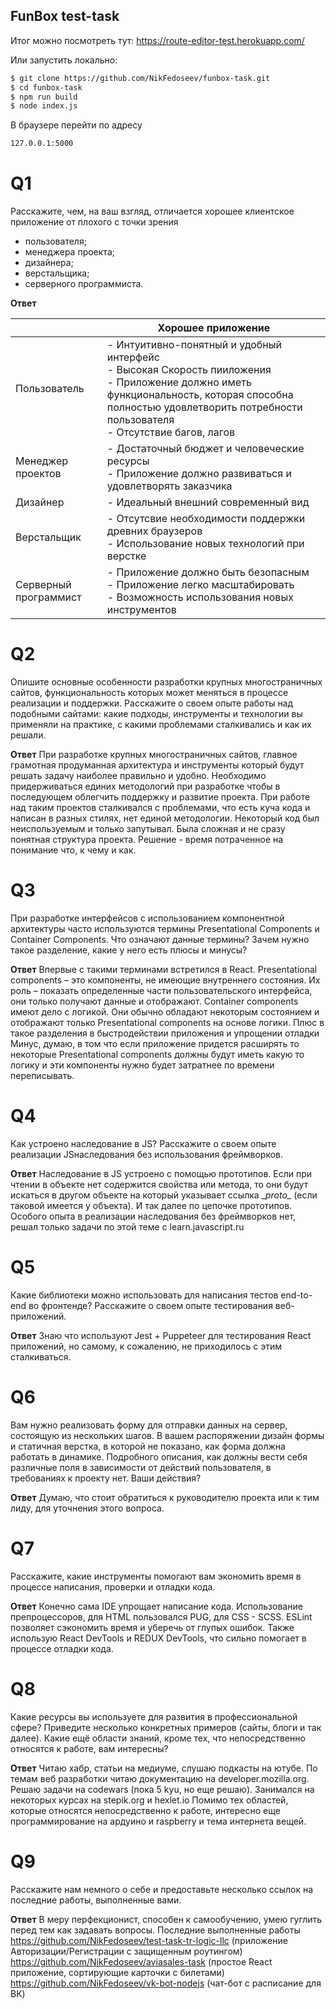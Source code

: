 ## FunBox test-task
Итог можно посмотреть тут: https://route-editor-test.herokuapp.com/

Или запустить локально:
```sh
$ git clone https://github.com/NikFedoseev/funbox-task.git
$ cd funbox-task
$ npm run build 
$ node index.js 
```

В браузере перейти по адресу
```sh
127.0.0.1:5000
```
# Q1
Расскажите, чем, на ваш взгляд, отличается хорошее клиентское приложение от
плохого с точки зрения
- пользователя;
- менеджера проекта;
- дизайнера;
- верстальщика;
- серверного программиста. 
 
**Ответ**

|  | Хорошее приложение |
| ------ | ------| 
| Пользователь |  - Интуитивно-понятный и удобный интерфейс<br> - Высокая Скорость пииложения<br> - Приложение должно иметь функциональность, которая способна полностью удовлетворить потребности пользователя<br> - Отсутствие багов, лагов |  |
| Менеджер проектов | - Достаточный бюджет и человеческие ресурсы<br> - Приложение должно развиваться и удовлетворять заказчика  | |
| Дизайнер | - Идеальный внешний современный вид | |
| Верстальщик | - Отсутсвие необходимости поддержки древних браузеров <br> - Использование новых технологий при верстке | |
| Серверный программист | - Приложение должно быть безопасным <br> - Приложение легко масштабировать <br>- Возможность использования новых инструментов <br>| |

# Q2
Опишите основные особенности разработки крупных многостраничных сайтов,
функциональность которых может меняться в процессе реализации и поддержки.
Расскажите о своем опыте работы над подобными сайтами: какие подходы,
инструменты и технологии вы применяли на практике, с какими проблемами
сталкивались и как их решали. 

**Ответ**
При разработке крупных многостраничных сайтов, главное грамотная продуманная архитектура и инструменты который будут решать задачу наиболее правильно и удобно. Необходимо придерживаться единих методологий при разработке чтобы в последующем облегчить поддержку и развитие проекта.
При работе над таким проектов сталкивался с проблемами, что есть куча кода и написан в разных стилях, нет единой методологии. Некоторый код был неиспользуемым и только запутывал. Была сложная и не сразу понятная структура проекта. 
Решение - время потраченное на понимание что, к чему и как.

# Q3
При разработке интерфейсов с использованием компонентной архитектуры часто
используются термины Presentational Сomponents и Сontainer Сomponents. Что
означают данные термины? Зачем нужно такое разделение, какие у него есть
плюсы и минусы?

**Ответ**
Впервые с такими терминами встретился в React.
Presentational components – это компоненты, не имеющие внутреннего состояния. Их роль – показать определенные части пользовательского интерфейса, они только получают данные и отображают.
Container components имеют дело с логикой. Они обычно обладают некоторым состоянием и отображают только Presentational components на основе логики. 
Плюс в такое разделения в быстродействии приложения и упрощении отладки
Минус, думаю, в том что если приложение придется расширять то некоторые Presentational components должны будут иметь какую то логику и эти компоненты нужно будет затратнее по времени переписывать.

# Q4
Как устроено наследование в JS? Расскажите о своем опыте реализации JSнаследования без использования фреймворков. 

**Ответ**
Наследование в JS устроено с помощью прототипов. Если при чтении в объекте нет содержится свойства или метода, то они будут искаться в другом объекте на который указывает ссылка \__proto__ (если таковой имеется у объекта). И так далее по цепочке прототипов.
Особого опыта в реализации наследования без фреймворков нет, решал только задачи по этой теме с learn.javascript.ru

# Q5
Какие библиотеки можно использовать для написания тестов end-to-end во
фронтенде? Расскажите о своем опыте тестирования веб-приложений. 

**Ответ**
Знаю что используют Jest + Puppeteer для тестирования React приложений, но самому, к сожалению, не приходилось с этим сталкиваться.

# Q6
Вам нужно реализовать форму для отправки данных на сервер, состоящую из
нескольких шагов. В вашем распоряжении дизайн формы и статичная верстка, в
которой не показано, как форма должна работать в динамике. Подробного
описания, как должны вести себя различные поля в зависимости от действий
пользователя, в требованиях к проекту нет. Ваши действия? 

**Ответ**
Думаю, что стоит обратиться к руководителю проекта или к тим лиду, для уточнения этого вопроса.

# Q7
Расскажите, какие инструменты помогают вам экономить время в процессе
написания, проверки и отладки кода. 

**Ответ**
Конечно сама IDE упрощает написание кода. Использование препроцессоров, для HTML пользовался PUG, для CSS - SCSS. ESLint позволяет сэкономить время и уберечь от глупых ошибок. Также использую React DevTools и REDUX DevTools, что сильно помогает в процессе отладки кода.

# Q8
Какие ресурсы вы используете для развития в профессиональной сфере? Приведите
несколько конкретных примеров (сайты, блоги и так далее).
Какие ещё области знаний, кроме тех, что непосредственно относятся к работе,
вам интересны?

**Ответ**
Читаю хабр, статьи на медиуме, слушаю подкасты на ютубе. По темам веб разработки читаю документацию на developer.mozilla.org. Решаю задачи на codewars (пока 5 kyu, но еще решаю). Занимался на некоторых курсах на stepik.org и hexlet.io 
Помимо тех областей, которые относятся непосредственно к работе, интересно еще программирование на ардуино и raspberry и тема интернета вещей.

# Q9
Расскажите нам немного о себе и предоставьте несколько ссылок на последние
работы, выполненные вами. 

**Ответ**
В меру перфекционист, способен к самообучению, умею гуглить перед тем как задавать вопросы.
Последние выполненные работы
https://github.com/NikFedoseev/test-task-tr-logic-llc (приложение Авторизации/Регистрации с защищенным роутингом)
https://github.com/NikFedoseev/aviasales-task (простое React приложение, сортирующие карточки с билетами)
https://github.com/NikFedoseev/vk-bot-nodejs (чат-бот с расписание для ВК)